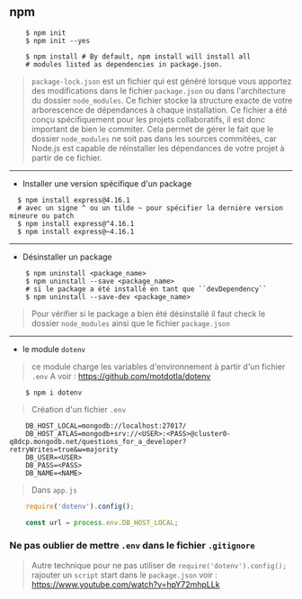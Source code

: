npm
-
````shell script
    $ npm init
    $ npm init --yes
````

````shell script
    $ npm install # By default, npm install will install all
    # modules listed as dependencies in package.json.
````
> ``package-lock.json`` est un fichier qui est généré lorsque vous apportez des modifications dans le fichier ``package.json``
> ou dans l'architecture du dossier ``node_modules``. Ce fichier stocke la structure exacte de votre arborescence de dépendances à chaque installation.
> Ce fichier a été conçu spécifiquement pour les projets collaboratifs, il est donc important de bien le commiter. Cela permet de gérer le fait 
> que le dossier ``node_modules`` ne soit pas dans les sources commitées, car Node.js est capable de réinstaller les dépendances de 
> votre projet à partir de ce fichier.
---
  - Installer une version spécifique d'un package
  ````shell script
    $ npm install express@4.16.1
    # avec un signe ^ ou un tilde ~ pour spécifier la dernière version mineure ou patch
    $ npm install express@^4.16.1
    $ npm install express@~4.16.1
  ````
---
  - Désinstaller un package
  ````shell script
      $ npm uninstall <package_name>
      $ npm uninstall --save <package_name>
      # si le package a été installé en tant que ``devDependency``
      $ npm uninstall --save-dev <package_name>
  ````
  > Pour vérifier si le package a bien été désinstallé il faut check le dossier ``node_modules``
  > ainsi que le fichier ``package.json``
  ---
  - le module ``dotenv``
  > ce module charge les variables d'environnement à partir d'un fichier ``.env`` 
   A voir : https://github.com/motdotla/dotenv
  ````shell script
      $ npm i dotenv
  ````
  > Création d'un fichier ``.env``
  ````shell script
      DB_HOST_LOCAL=mongodb://localhost:27017/
      DB_HOST_ATLAS=mongodb+srv://<USER>:<PASS>@cluster0-q8dcp.mongodb.net/questions_for_a_developer?retryWrites=true&w=majority
      DB_USER=<USER>
      DB_PASS=<PASS>
      DB_NAME=<NAME>
  ````
  > Dans ``app.js``
  ````javascript
      require('dotenv').config();
  
      const url = process.env.DB_HOST_LOCAL;
  ````
  ### Ne pas oublier de mettre ``.env`` dans le fichier ``.gitignore``
  
  > Autre technique pour ne pas utiliser de ``require('dotenv').config();``
  >rajouter un ``script`` start dans le ``package.json``
  > voir : https://www.youtube.com/watch?v=hpY72mhpLLk
